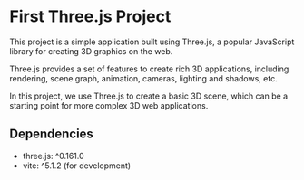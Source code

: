 # First Three.js Project

This project is a simple application built using Three.js, a popular JavaScript library for creating 3D graphics on the web.

Three.js provides a set of features to create rich 3D applications, including rendering, scene graph, animation, cameras, lighting and shadows, etc.

In this project, we use Three.js to create a basic 3D scene, which can be a starting point for more complex 3D web applications.

## Dependencies

- three.js: ^0.161.0
- vite: ^5.1.2 (for development)
